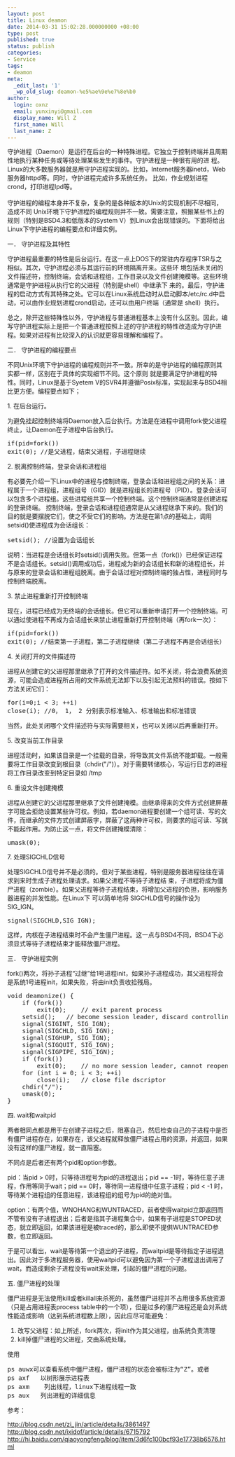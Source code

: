 ```yaml
---
layout: post
title: Linux deamon
date: 2014-03-31 15:02:28.000000000 +08:00
type: post
published: true
status: publish
categories:
- Service
tags:
- deamon
meta:
  _edit_last: '1'
  _wp_old_slug: deamon-%e5%ae%9e%e7%8e%b0
author:
  login: oxnz
  email: yunxinyi@gmail.com
  display_name: Will Z
  first_name: Will
  last_name: Z
---
```

<p>守护进程（Daemon）是运行在后台的一种特殊进程。它独立于控制终端并且周期性地执行某种任务或等待处理某些发生的事件。守护进程是一种很有用的进 程。Linux的大多数服务器就是用守护进程实现的。比如，Internet服务器inetd，Web服务器httpd等。同时，守护进程完成许多系统任务。 比如，作业规划进程crond，打印进程lpd等。<br />
<!--more--><br />
守护进程的编程本身并不复杂，复杂的是各种版本的Unix的实现机制不尽相同，造成不同 Unix环境下守护进程的编程规则并不一致。需要注意，照搬某些书上的规则（特别是BSD4.3和低版本的System V）到Linux会出现错误的。下面将给出Linux下守护进程的编程要点和详细实例。</p>
<p>一． 守护进程及其特性</p>
<p>守护进程最重要的特性是后台运行。在这一点上DOS下的常驻内存程序TSR与之相似。其次，守护进程必须与其运行前的环境隔离开来。这些环 境包括未关闭的文件描述符，控制终端，会话和进程组，工作目录以及文件创建掩模等。这些环境通常是守护进程从执行它的父进程（特别是shell）中继承下 来的。最后，守护进程的启动方式有其特殊之处。它可以在Linux系统启动时从启动脚本/etc/rc.d中启动，可以由作业规划进程crond启动，还可以由用户终端（通常是 shell）执行。</p>
<p>总之，除开这些特殊性以外，守护进程与普通进程基本上没有什么区别。因此，编写守护进程实际上是把一个普通进程按照上述的守护进程的特性改造成为守护进程。如果对进程有比较深入的认识就更容易理解和编程了。</p>
<p>二． 守护进程的编程要点</p>
<p>不同Unix环境下守护进程的编程规则并不一致。所幸的是守护进程的编程原则其实都一样，区别在于具体的实现细节不同。这个原则 就是要满足守护进程的特性。同时，Linux是基于Syetem V的SVR4并遵循Posix标准，实现起来与BSD4相比更方便。编程要点如下；</p>
<p>1. 在后台运行。</p>
<p>为避免挂起控制终端将Daemon放入后台执行。方法是在进程中调用fork使父进程终止，让Daemon在子进程中后台执行。</p>
<pre class="lang:c">
if(pid=fork())
exit(0); //是父进程，结束父进程，子进程继续
</pre>
<p>2. 脱离控制终端，登录会话和进程组</p>
<p>有必要先介绍一下Linux中的进程与控制终端，登录会话和进程组之间的关系：进程属于一个进程组，进程组号（GID）就是进程组长的进程号（PID）。登录会话可以包含多个进程组。这些进程组共享一个控制终端。这个控制终端通常是创建进程的登录终端。 控制终端，登录会话和进程组通常是从父进程继承下来的。我们的目的就是要摆脱它们，使之不受它们的影响。方法是在第1点的基础上，调用setsid()使进程成为会话组长：</p>
<pre class="lang:c">
setsid(); //设置为会话组长
</pre>
<p>说明：当进程是会话组长时setsid()调用失败。但第一点（fork()）已经保证进程不是会话组长。setsid()调用成功后，进程成为新的会话组长和新的进程组长，并与原来的登录会话和进程组脱离。由于会话过程对控制终端的独占性，进程同时与控制终端脱离。</p>
<p>3. 禁止进程重新打开控制终端</p>
<p>现在，进程已经成为无终端的会话组长。但它可以重新申请打开一个控制终端。可以通过使进程不再成为会话组长来禁止进程重新打开控制终端（再fork一次）：</p>
<pre class="lang:c">
if(pid=fork())
exit(0); //结束第一子进程，第二子进程继续（第二子进程不再是会话组长）
</pre>
<p>4. 关闭打开的文件描述符</p>
<p>进程从创建它的父进程那里继承了打开的文件描述符。如不关闭，将会浪费系统资源，可能会造成进程所占用的文件系统无法卸下以及引起无法预料的错误。按如下方法关闭它们：</p>
<pre class="lang:c">
for(i=0;i &lt; 3; ++i)
close(i); //0， 1， 2 分别表示标准输入、标准输出和标准错误
</pre>
<p>当然，此处关闭哪个文件描述符与实际需要相关，也可以关闭以后再重新打开。</p>
<p>5. 改变当前工作目录</p>
<p>进程活动时，如果该目录是一个挂载的目录，将导致其文件系统不能卸载。一般需要将工作目录改变到根目录（chdir("/")）。对于需要转储核心，写运行日志的进程将工作目录改变到特定目录如 /tmp</p>
<p>6. 重设文件创建掩模</p>
<p>进程从创建它的父进程那里继承了文件创建掩模。由继承得来的文件方式创建屏蔽字可能会拒绝设置某些许可权。例如，若daemon进程要创建一个组可读、写的文件，而继承的文件方式创建屏蔽字，屏蔽了这两种许可权，则要求的组可读、写就不能起作用。为防止这一点，将文件创建掩模清除：</p>
<pre class="lang:c">
umask(0);
</pre>
<p>7. 处理SIGCHLD信号</p>
<p>处理SIGCHLD信号并不是必须的。但对于某些进程，特别是服务器进程往往在请求到来时生成子进程处理请求。如果父进程不等待子进程结 束，子进程将成为僵尸进程（zombie）。如果父进程等待子进程结束，将增加父进程的负担，影响服务器进程的并发性能。在Linux下 可以简单地将 SIGCHLD信号的操作设为SIG_IGN。</p>
<pre class="lang:c">
signal(SIGCHLD,SIG_IGN);
</pre>
<p>这样，内核在子进程结束时不会产生僵尸进程。这一点与BSD4不同，BSD4下必须显式等待子进程结束才能释放僵尸进程。</p>
<p>三． 守护进程实例</p>
<p>fork()两次，将孙子进程“过继”给1号进程init，如果孙子进程成功，其父进程将会是系统1号进程init，如果失败，将由init负责收拾残局。</p>
<pre class="lang:c">
void deamonize() {
	if (fork())
		exit(0);	// exit parent process
	setsid();	// become session leader, discard controlling terminal
	signal(SIGINT, SIG_IGN);
	signal(SIGCHLD, SIG_IGN);
	signal(SIGHUP, SIG_IGN);
	signal(SIGQUIT, SIG_IGN);
	signal(SIGPIPE, SIG_IGN);
	if (fork())
		exit(0);	// no more session leader, cannot reopen a contorl terminal
	for (int i = 0; i < 3; ++i)
		close(i);	// close file dscriptor
	chdir("/");
	umask(0);
}
</pre>
<p>四. wait和waitpid</p>
<p>两者相同点都是用于在创建子进程之后，阻塞自己，然后检查自己的子进程中是否有僵尸进程存在，如果存在，该父进程就释放僵尸进程占用的资源，并返回，如果没有这样的僵尸进程，就一直阻塞。</p>
<p>不同点是后者还有两个pid和option参数。</p>
<p>pid：当pid &gt; 0时，只等待进程号为pid的进程退出；pid == -1时，等待任意子进程，作用等同于wait；pid == 0时，等待同一进程组中任意子进程；pid &lt; -1 时，等待某个进程组的任意进程，该进程组的组号为pid的绝对值。</p>
<p>option：有两个值，WNOHANG和WUNTRACED，前者使得waitpid立即返回而不管有没有子进程退出；后者是指其子进程集合中，如果有子进程是STOPED状态，就立即返回，如果该进程是被traced的，那么即使不提供WUNTRACED参数，也立即返回。</p>
<p>于是可以看出，wait是等待第一个退出的子进程，而waitpid是等待指定子进程退出。因此对于多进程服务器，使用waitpid可以避免因为第一个子进程退出调用了wait，而造成剩余子进程没有wait来处理，引起的僵尸进程的问题。</p>
<p>五. 僵尸进程的处理</p>
<p>僵尸进程是无法使用kill或者killall来杀死的，虽然僵尸进程并不占用很多系统资源（只是占用进程表process table中的一个项），但是过多的僵尸进程还是会对系统性能造成影响（达到系统进程数上限），因此应尽可能避免：</p>
<ol>
<li>改写父进程：如上所述，fork两次，将init作为其父进程，由系统负责清理</li>
<li>kill掉僵尸进程的父进程，交由系统处理。</li>
</ol>
<p>使用</p>
<pre class="lang:c">
ps auwx可以查看系统中僵尸进程，僵尸进程的状态会被标注为“Z”。或者
ps axf   以树形展示进程表
ps axm    列出线程，linux下进程线程一致
ps aux   列出进程的详细信息
</pre>
<p>参考：</p>
<p><a href="http://blog.csdn.net/zi_jin/article/details/3861497" rel="nofollow">http://blog.csdn.net/zi_jin/article/details/3861497</a><br />
<a href="http://blog.csdn.net/ixidof/article/details/6715792" rel="nofollow">http://blog.csdn.net/ixidof/article/details/6715792</a><br />
<a href="http://hi.baidu.com/qiaoyongfeng/blog/item/3d6fc100bcf93e17738b6576.html" rel="nofollow">http://hi.baidu.com/qiaoyongfeng/blog/item/3d6fc100bcf93e17738b6576.html</a></p>

